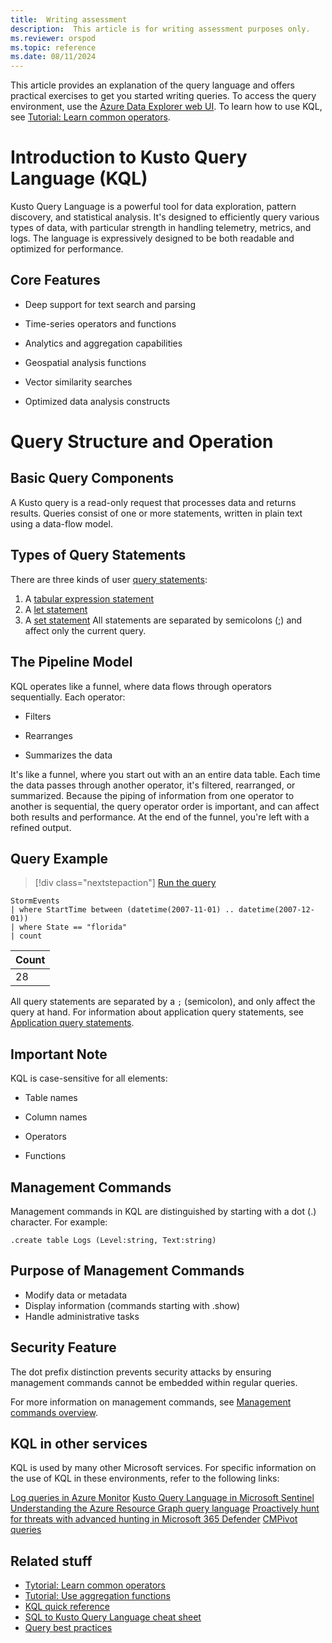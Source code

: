 ```yaml
---
title:  Writing assessment
description:  This article is for writing assessment purposes only.
ms.reviewer: orspod
ms.topic: reference
ms.date: 08/11/2024
---
```

This article provides an explanation of the query language and offers practical exercises to get you started writing queries. To access the query environment, use the [Azure Data Explorer web UI](https://dataexplorer.azure.com/). To learn how to use KQL, see [Tutorial: Learn common operators](tutorials/learn-common-operators.md).

# Introduction to Kusto Query Language (KQL)

Kusto Query Language is a powerful tool for data exploration, pattern discovery, and statistical analysis. It's designed to efficiently query various types of data, with particular strength in handling telemetry, metrics, and logs. The language is expressively designed to be both readable and optimized for performance.

## Core Features

- Deep support for text search and parsing

- Time-series operators and functions

- Analytics and aggregation capabilities

- Geospatial analysis functions

- Vector similarity searches

- Optimized data analysis constructs

# Query Structure and Operation
## Basic Query Components
A Kusto query is a read-only request that processes data and returns results. Queries consist of one or more statements, written in plain text using a data-flow model.

## Types of Query Statements
There are three kinds of user [query statements](statements.md):

1. A [tabular expression statement](tabular-expression-statements.md)
2. A [let statement](let-statement.md)
3. A [set statement](set-statement.md)
All statements are separated by semicolons (;) and affect only the current query.

## The Pipeline Model
KQL operates like a funnel, where data flows through operators sequentially. Each operator:

- Filters

- Rearranges

- Summarizes the data

It's like a funnel, where you start out with an an entire data table. Each time the data passes through another operator, it's filtered, rearranged, or summarized. Because the piping of information from one operator to another is sequential, the query operator order is important, and can affect both results and performance. At the end of the funnel, you're left with a refined output.

## Query Example

> [!div class="nextstepaction"]
> <a href="https://dataexplorer.azure.com/clusters/help/databases/Samples?query=H4sIAAAAAAAAAwsuyS/KdS1LzSspVuCqUSjPSC1KVQguSSwqCcnMTVVISi0pT03NU9BISSxJLQGKaBgZGJjrGhrqGhhqKujpKaCJG4HENZENKklVsLVVUHLz8Q/ydHFUUgDZkpxfmlcCAIItD6l6AAAA" target="_blank">Run the query</a>

```kusto
StormEvents 
| where StartTime between (datetime(2007-11-01) .. datetime(2007-12-01))
| where State == "florida"  
| count 
```

|Count|
|-----|
|   28|

All query statements are separated by a `;` (semicolon), and only affect the query at hand.
For information about application query statements, see [Application query statements](statements.md#application-query-statements).

## Important Note
KQL is case-sensitive for all elements:

- Table names

- Column names

- Operators

- Functions

## Management Commands
Management commands in KQL are distinguished by starting with a dot (.) character. For example:
```kusto
.create table Logs (Level:string, Text:string)
```
## Purpose of Management Commands

- Modify data or metadata
- Display information (commands starting with .show)
- Handle administrative tasks

##  Security Feature
The dot prefix distinction prevents security attacks by ensuring management commands cannot be embedded within regular queries.

For more information on management commands, see [Management commands overview](../management/index.md).

## KQL in other services

KQL is used by many other Microsoft services. For specific information on the use of KQL in these environments, refer to the following links:

[Log queries in Azure Monitor](/azure/azure-monitor/logs/log-query-overview)
[Kusto Query Language in Microsoft Sentinel](/azure/sentinel/kusto-overview)
[Understanding the Azure Resource Graph query language](/azure/governance/resource-graph/concepts/query-language)
[Proactively hunt for threats with advanced hunting in Microsoft 365 Defender](/microsoft-365/security/defender/advanced-hunting-overview)
[CMPivot queries](/mem/configmgr/core/servers/manage/cmpivot-overview#queries)

## Related stuff

* [Tytorial: Learn common operators](tutorials/learn-common-operators.md)
* [Tutorial: Use aggregation functions](tutorials/use-aggregation-functions.md)
* [KQL quick reference](kql-quick-reference.md)
* [SQL to Kusto Query Language cheat sheet](sql-cheat-sheet.md)
* [Query best practices](best-practices.md)
